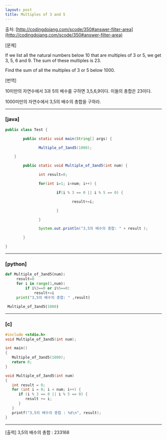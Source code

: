 ```yaml
---
layout: post
title: Multiples of 3 and 5
---
```


출처: [http://codingdojang.com/scode/350#answer-filter-area](http://codingdojang.com/scode/350#answer-filter-area)

[문제] 

If we list all the natural numbers below 10 that are multiples of 3 or 5, we get 3, 5, 6 and 9. The sum of these multiples is 23. 

Find the sum of all the multiples of 3 or 5 below 1000. 



[번역] 

10미만의 자연수에서 3과 5의 배수를 구하면 3,5,6,9이다. 이들의 총합은 23이다. 

1000미만의 자연수에서 3,5의 배수의 총합을 구하라.

----

### [java]
```java
public class Test { 

        public static void main(String[] args) { 

               Multiple_of_3and5(1000); 

    } 

        public static void Multiple_of_3and5(int num) { 

               int result=0; 

               for(int i=1; i<num; i++) { 

                       if(i % 3 == 0 || i % 5 == 0) { 

                              result+=i; 

                       } 

               } 

               System.out.println("3,5의 배수의 총합: " + result ); 

        } 

}
```
----

### [python]
```python
def Multiple_of_3and5(num):
     result=0
     for i in range(1,num):
         if i%3==0 or i%5==0:
             result+=i
     print("3,5의 배수의 총합: " ,result)
 
 Multiple_of_3and5(1000)
```
----

### [c]
```c
#include <stdio.h>
void Multiple_of_3and5(int num);

int main()
{
   Multiple_of_3and5(1000);
   return 0;
}

void Multiple_of_3and5(int num)
{
   int result = 0;
   for (int i = 0; i < num; i++) {
      if (i % 3 == 0 || i % 5 == 0) {
         result += i;
      }
   }
   printf("3,5의 배수의 총합 : %d\n", result);
}
```
----

[출력]
3,5의 배수의 총합 : 233168
